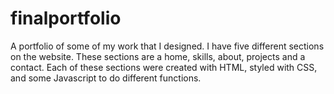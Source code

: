 # finalportfolio
A portfolio of some of my work that I designed. 
I have five different sections on the website.
These sections are a home, skills, about, projects and a contact.
Each of these sections were created with HTML, styled with CSS, and some Javascript to do different functions.
